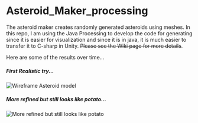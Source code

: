 # Asteroid_Maker_processing

The asteroid maker creates randomly generated asteroids using meshes. In this repo, I am using the Java Processing to develop the code for generating since it is easier for visualization and since it is in java, it is much easier to transfer it to C-sharp in Unity. ~~Please see the Wiki page for more details~~. 

Here are some of the results over time...

##### First Realistic try... 
![Wireframe Asteroid model](http://162.228.150.178:3000/yashar/Asteroid_Maker_processing/raw/master/images/2019-01-24%20%281%29.png)

##### More refined but still looks like potato...
![More refined but still looks like potato](http://162.228.150.178:3000/yashar/Asteroid_Maker_processing/raw/master/images/2019-01-24%20%282%29.png)